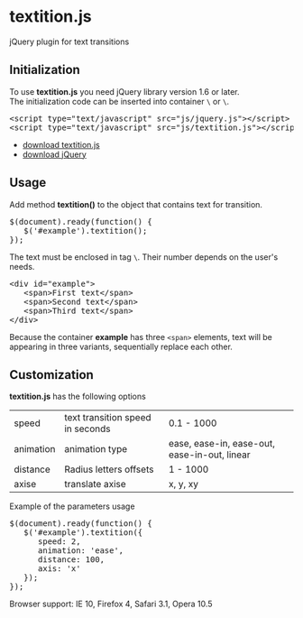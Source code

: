 <h1>textition.js</h1>
jQuery plugin for text transitions

<h2>Initialization</h2>
To use <b>textition.js</b> you need jQuery library version 1.6 or later.
<br>
The initialization code can be inserted into container <code>\<head></code> or <code>\<body></code>.

<pre>
&lt;script type="text/javascript" src="js/jquery.js"&gt;&lt;/script&gt;
&lt;script type="text/javascript" src="js/textition.js"&gt;&lt;/script&gt;
</pre>

<ul>
<li><a href="js/textition.js">download textition.js</a></li>
<li><a href="http://code.jquery.com/jquery-1.10.2.min.js">download jQuery</a></li>
</ul>

<h2>Usage</h2>
Add method <b>textition()</b> to the object that contains text for transition.
<pre>
$(document).ready(function() {
   $('#example').textition(); 
});
</pre>
The text must be enclosed in tag <code>\<span></code>. Their number depends on the user's needs.
<pre>
&lt;div id="example"&gt;
   &lt;span&gt;First text&lt;/span&gt;
   &lt;span&gt;Second text&lt;/span&gt;
   &lt;span&gt;Third text&lt;/span&gt;
&lt;/div&gt;   
</pre>

Because the container <b>example</b> has three <code>\<span></code> elements, text will be appearing in three variants, sequentially replace each other.

<h2>Customization</h2>
<b>textition.js</b> has the following options
<table>
    <tr>
  	<td>speed</td>
      <td>text transition speed in seconds</td>
      <td>0.1 - 1000</td>
  </tr>

  <tr>
  	<td>animation</td>
      <td>animation type</td>
      <td>ease, ease-in, ease-out, ease-in-out, linear</td>
  </tr>
  <tr>
  	<td>distance</td>
      <td>Radius letters offsets</td>
      <td>1 - 1000</td>
  </tr>
  <tr>
  	<td>axise</td>
      <td>translate axise</td>
      <td>x, y, xy</td>
  </tr>
</table>
Example of the parameters usage
<pre>
$(document).ready(function() {
   $('#example').textition({
      speed: 2,
      animation: 'ease',
      distance: 100,
      axis: 'x'
   }); 
});                     
</pre>

Browser support: IE 10, Firefox 4, Safari 3.1, Opera 10.5
